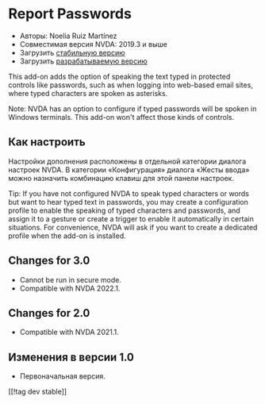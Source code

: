 # Report Passwords #
* Авторы: Noelia Ruiz Martínez
* Совместимая версия NVDA: 2019.3 и выше
* Загрузить [стабильную версию][1]
* Загрузить [разрабатываемую версию][2]

This add-on adds the option of speaking the text typed in protected controls
like passwords, such as when logging into web-based email sites, where typed
characters are spoken as asterisks.

Note: NVDA has an option to configure if typed passwords will be spoken in
Windows terminals. This add-on won't affect those kinds of controls.

## Как настроить

Настройки дополнения расположены в отдельной категории диалога настроек
NVDA. В категории «Конфигурация» диалога «Жесты ввода» можно назначить
комбинацию клавиш для этой панели настроек.

Tip: If you have not configured NVDA to speak typed characters or words but
want to hear typed text in passwords, you may create a configuration profile
to enable the speaking of typed characters and passwords, and assign it to a
gesture or create a trigger to enable it automatically in certain
situations. For convenience, NVDA will ask if you want to create a dedicated
profile when the add-on is installed.

## Changes for 3.0 ##
* Cannot be run in secure mode.
* Compatible with NVDA 2022.1.

## Changes for 2.0 ##
* Compatible with NVDA 2021.1.

## Изменения в версии 1.0 ##
* Первоначальная версия.


[[!tag dev stable]]

[1]: http://addons.nvda-project.org/files/get.php?file=rp

[2]: http://addons.nvda-project.org/files/get.php?file=rp-dev
